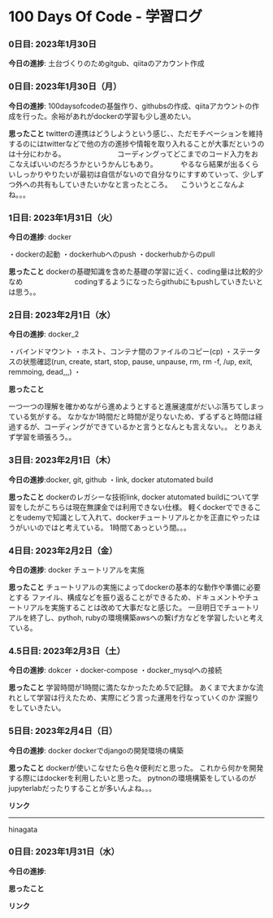 # 100 Days Of Code - 学習ログ

### 0日目: 2023年1月30日

**今日の進捗**: 土台づくりのためgitgub、qiitaのアカウント作成
### 0日目: 2023年1月30日（月）

**今日の進捗**: 100daysofcodeの基盤作り、githubsの作成、qiitaアカウントの作成を行った。余裕があれがdockerの学習も少し進めたい。

**思ったこと** twitterの連携はどうしようという感じ、、ただモチベーションを維持するのにはtwitterなどで他の方の進捗や情報を取り入れることが大事だというのは十分にわかる。
　　　　　　　コーディングってどこまでのコード入力をおこなえばいいのだろうかというかんじもあり。
       　　　やるなら結果が出るくらいしっかりやりたいが最初は自信がないので自分なりにすすめていって、少しずつ外への共有もしていきたいかなと言ったところ。
          　こういうとこなんよね。。。

### 1日目: 2023年1月31日（火）

**今日の進捗**: docker

・dockerの起動
・dockerhubへのpush
・dockerhubからのpull

**思ったこと** dockerの基礎知識を含めた基礎の学習に近く、coding量は比較的少なめ
　　　　　　　codingするようになったらgithubにもpushしていきたいとは思う。。



### 2日目: 2023年2月1日（水）

**今日の進捗**: docker_2

・バインドマウント
・ホスト、コンテナ間のファイルのコピー(cp)
・ステータスの状態確認(run, create, start, stop, pause, unpause, rm, rm -f, /up, exit, remmoing, dead,,,)
・

**思ったこと** 

一つ一つの理解を確かめながら進めようとすると進展速度がだいぶ落ちてしまっている気がする。
なかなか1時間だと時間が足りないため、ずるずると時間は経過するが、コーディングができているかと言うとなんとも言えない。。
とりあえず学習を頑張ろう。。

### 3日目: 2023年2月1日（木）

**今日の進捗**:docker, git, github
・link, docker atutomated build


**思ったこと** 
dockerのレガシーな技術link, docker atutomated buildについて学習をしたがこちらは現在無課金では利用できない仕様。
軽くdockerでできることをudemyで知識として入れて、dockerチュートリアルとかを正直にやったほうがいいのではと考えている。
1時間てあっという間。。。


### 4日目: 2023年2月2日（金）

**今日の進捗**: docker
チュートリアルを実施

**思ったこと** 
チュートリアルの実施によってdockerの基本的な動作や準備に必要とする
ファイル、構成などを振り返ることができるため、ドキュメントやチュートリアルを実施することは改めて大事だなと感じた。
一旦明日でチュートリアルを終了し、pythoh, rubyの環境構築awsへの繋げ方などを学習したいと考えている。

### 4.5日目: 2023年2月3日（土）

**今日の進捗**: dokcer
・docker-compose
・docker_mysqlへの接続

**思ったこと** 
学習時間が1時間に満たなかったため.5で記録。
あくまで大まかな流れとして学習は行えたため、実際にどう言った運用を行なっていくのか
深掘りをしていきたい。

### 5日目: 2023年2月4日（日）

**今日の進捗**: docker
dockerでdjangoの開発環境の構築

**思ったこと** 
dockerが使いこなせたら色々便利だと思った。
これから何かを開発する際にはdockerを利用したいと思った。
pytnonの環境構築をしているのがjupyterlabだったりすることが多いんよね。。。

**リンク**

*****

hinagata

### 0日目: 2023年1月31日（水）

**今日の進捗**: 

**思ったこと** 

**リンク**
